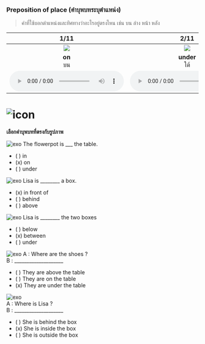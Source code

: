 
### Preposition of place (คำบุพบทระบุตำแหน่ง)
> คำที่ใช้บอกตำแหน่งและทิศทางว่าอะไรอยู่ตรงไหน เช่น บน ล่าง หน้า หลัง 

<div class="carrousel">


|1/11|2/11|3/11|4/11|5/11|6/11|7/11|8/11|9/11|10/11|11/11|
| :----: | :----: | :----: | :----: | :----: | :----: | :----: | :----: | :----: | :----: | :----: |
|![](/media/img/preposition__on.svg)|![](/media/img/preposition__under.svg)|![](/media/img/preposition__in&#x20;front&#x20;of.svg)|![](/media/img/preposition__behind.svg)|![](/media/img/preposition__above.svg)|![](/media/img/preposition__below.svg)|![](/media/img/preposition__between.svg)|![](/media/img/preposition__bottom.svg)|![](/media/img/preposition__beside.svg)|![](/media/img/preposition__inside.svg)|![](/media/img/preposition__outside.svg)|
|**on**<br>บน|**under**<br>ใต้|**in front of**<br>ข้างหน้า|**behind**<br>ข้างหลัง|**above**<br>ข้างบน/เหนือ|**below**<br>ข้างล่าง|**between**<br>ระหว่าง|**bottom**<br> ล่าง|**beside**<br>ข้างๆ|**inside**<br>ข้างใน|**outside**<br>ด้านนอก|
|![](/media/audio/on.mp3)|![](/media/audio/under.mp3)|![](/media/audio/in&#x20;front&#x20;of.mp3)|![](/media/audio/behind.mp3)|![](/media/audio/above.mp3)|![](/media/audio/below.mp3)|![](/media/audio/between.mp3)|![](/media/audio/bottom.mp3)|![](/media/audio/beside.mp3)|![](/media/audio/inside.mp3)|![](/media/audio/outside.mp3)|

</div>

# ![icon](/media/icons/quiz.svg) 

**เลือกคำบุพบทที่ตรงกับรูปภาพ**

![exo](/media/img/preposition__on.svg) 
The flowerpot is ___ the table.  
 - ( ) in
 - (x) on
 - ( ) under


![exo](/media/img/preposition__in%20front%20of.svg)
Lisa is ________ a box.
 - (x) in front of
 - ( ) behind
 - ( ) above



![exo](/media/img/preposition__between.svg)
Lisa is ________ the two boxes  
 - ( ) below
 - (x) between
 - ( ) under


![exo](/media/img/preposition__under.svg) 
A : Where are the shoes ?  
B : ____________________
 - ( ) They are above the table
 - ( ) They are on the table
 - (x) They are under the table


![exo](/media/img/preposition__inside.svg)  
A : Where is Lisa ?  
B : ____________________
 - ( ) She is behind the box
 - (x) She is inside the box
 - ( ) She is outside the box
